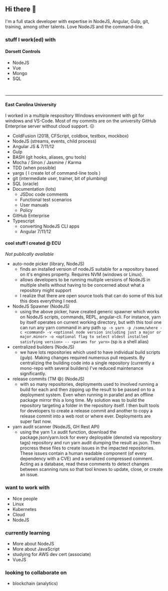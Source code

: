 ## Hi there 👋

I'm a full stack developer with expertise in NodeJS, Angular, Gulp, git, training, among other talents. Love NodeJS and the command-line.


### stuff I work(ed) with

#### Dorsett Controls

- NodeJS
- Vue
- Mongo
- SQL

<br><hr>

#### East Carolina University

I worked in a multiple respository Windows environment with git for windows and VS-Code. Most of my commits are on the university GitHub Enterprise server without cloud support. :confounded:
  
-  ColdFusion (2018, CFScript, coldbox, testbox, mockbox)
-  NodeJS (streams, events, child process)
-  Angular JS & 7/11/12
-  Gulp
-  BASH (git hooks, aliases, gnu tools)
-  Mocha / Sinon / Jasmine / Karma
-  TDD (when possible)  
-  yargs ( I create lot of command-line tools )
-  git (intermediate user, trainer, bit of plumbing)
-  SQL (oracle)
-  Documentation (lots)
   - JSDoc code comments
   - Functional test scenarios
   - User manuals
   - Policy
-  GitHub Enterprise
-  Typescript
   -  converting NodeJS CLI apps
   -  Angular 7/11/12


#### cool stuff I created @ ECU

_Not publically available_

- auto-node picker (library, NodeJS)
  - finds an installed version of nodeJS suitable for a repository based on it's engines property. Requires NVM (windows or Linux).
  - allows developers to be running multiple versions of NodeJS in multiple shells without having to be concerned about what a repository might support
  - I realize that there are open source tools that can do some of this but this does everything I need.
- NodeJS Spawner (NodeJS)
  - using the above picker, have created generic spawner which works on NodeJS scripts, commands, REPL, angular-cli. For instance, yarn by itself operates on current working directory, but with this tool one can run any yarn command in any path `sp -n yarn -p /some/where -c <command> -v <optional node version including just a major or major.minor> -o <optional flag to select oldest installed satisfying version> -- <params for yarn>` (sp is a shell alias)
- centralized builders (NodeJS)
  - we have lots repositories which used to have individual build scripts (gulp). Making changes required numerous pull requests. By centralizing the building code into a single repository (currently a mono-repo with several builders) I've reduced maintenance significantly.
- release commits (TM 😄) (NodeJS)
  - with so many repositories, deployments used to involved running a build for each and then zipping up the result to be passed on to a deployment system. Even when running in parallel and an offline package mirror this a long time. My solution was to build the repository targeting a folder in the repository itself. I then built tools for developers to create a release commit and another to copy a release commit into a web root or where ever. Deployments are super fast now.
- yarn audit scanner (NodeJS, GH Rest API)
  - using the yarn 1.x audit function, download the package.json/yarn.lock for every deployable (denoted via repository tags) repository and run yarn audit dumping the result as json. Then procress these files to create issues in the impacted repositories. These issues contain a human readable component (of every dependency with a CVE) and a serialized compressed comment. Acting as a database, read these comments to detect changes between scanning runs so that tool knows to update, close, or create an issue.


### want to work with

- Nice people
- Linux
- Kubernetes
- Cloud
- NodeJS


### currently learning

- More about NodeJS
- More about JavaScript
- studying for AWS dev cert (associate)
- VueJS


### looking to collaborate on

- blockchain (analytics) 


